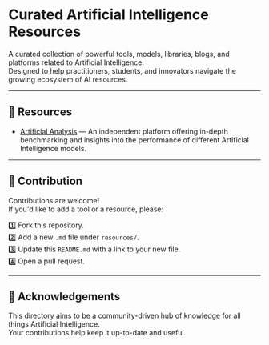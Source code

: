 # Curated Artificial Intelligence Resources

A curated collection of powerful tools, models, libraries, blogs, and platforms related to Artificial Intelligence.  
Designed to help practitioners, students, and innovators navigate the growing ecosystem of AI resources.

---

## 📁 Resources

- [Artificial Analysis](resources/artificialanalysis.md) — An independent platform offering in-depth benchmarking and insights into the performance of different Artificial Intelligence models.

---

## 📝 Contribution

Contributions are welcome!  
If you'd like to add a tool or a resource, please:

1️⃣ Fork this repository.  
2️⃣ Add a new `.md` file under `resources/`.  
3️⃣ Update this `README.md` with a link to your new file.  
4️⃣ Open a pull request.

---

## 🌟 Acknowledgements

This directory aims to be a community-driven hub of knowledge for all things Artificial Intelligence.  
Your contributions help keep it up-to-date and useful.

